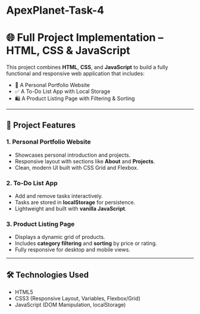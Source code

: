 # ApexPlanet-Task-4
# 🌐 Full Project Implementation – HTML, CSS & JavaScript

This project combines **HTML**, **CSS**, and **JavaScript** to build a fully functional and responsive web application that includes:

- 💼 A Personal Portfolio Website  
- ✅ A To-Do List App with Local Storage  
- 🛍️ A Product Listing Page with Filtering & Sorting

---

## 📌 Project Features

### 1. Personal Portfolio Website
- Showcases personal introduction and projects.
- Responsive layout with sections like **About** and **Projects**.
- Clean, modern UI built with CSS Grid and Flexbox.

### 2. To-Do List App
- Add and remove tasks interactively.
- Tasks are stored in **localStorage** for persistence.
- Lightweight and built with **vanilla JavaScript**.

### 3. Product Listing Page
- Displays a dynamic grid of products.
- Includes **category filtering** and **sorting** by price or rating.
- Fully responsive for desktop and mobile views.

---

## 🛠️ Technologies Used

- HTML5
- CSS3 (Responsive Layout, Variables, Flexbox/Grid)
- JavaScript (DOM Manipulation, localStorage)
